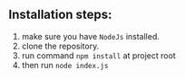 ## Installation steps:

1. make sure you have `NodeJs` installed.
2. clone the repository.
3. run command `npm install` at project root
4. then run `node index.js`